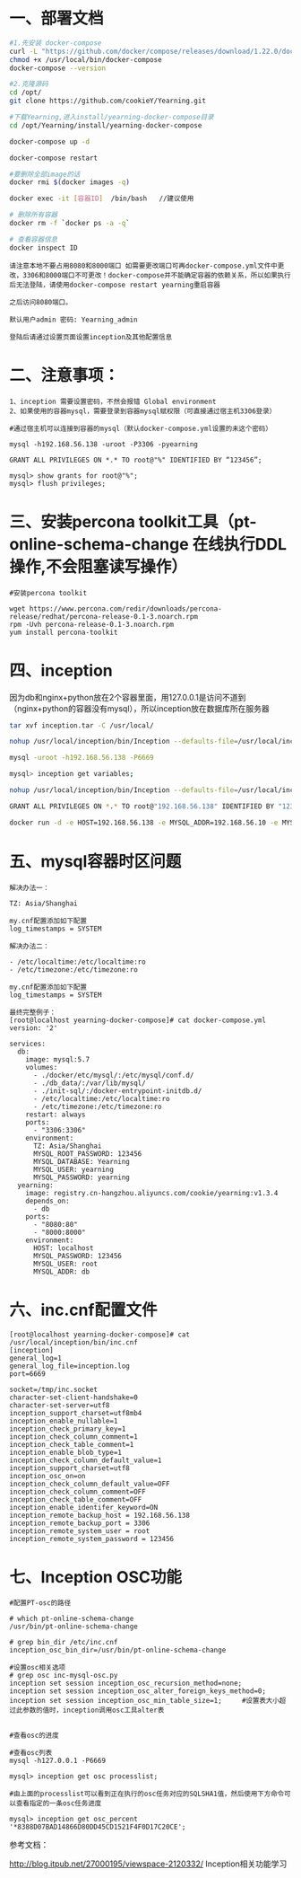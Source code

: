 # 一、部署文档
```bash
#1.先安装 docker-compose
curl -L "https://github.com/docker/compose/releases/download/1.22.0/docker-compose-$(uname -s)-$(uname -m)" -o /usr/local/bin/docker-compose
chmod +x /usr/local/bin/docker-compose
docker-compose --version

#2.克隆源码
cd /opt/
git clone https://github.com/cookieY/Yearning.git

#下载Yearning,进入install/yearning-docker-compose目录
cd /opt/Yearning/install/yearning-docker-compose

docker-compose up -d

docker-compose restart

#要删除全部image的话
docker rmi $(docker images -q)

docker exec -it [容器ID]  /bin/bash   //建议使用

# 删除所有容器 
docker rm -f `docker ps -a -q` 

# 查看容器信息
docker inspect ID
```

    请注意本地不要占用8080和8000端口 如需要更改端口可再docker-compose.yml文件中更改，3306和8000端口不可更改！docker-compose并不能确定容器的依赖关系，所以如果执行后无法登陆，请使用docker-compose restart yearning重启容器

    之后访问8080端口。

    默认用户admin 密码: Yearning_admin

    登陆后请通过设置页面设置inception及其他配置信息
    
    
# 二、注意事项：

    1、inception 需要设置密码，不然会报错 Global environment 
    2、如果使用的容器mysql，需要登录到容器mysql赋权限（可直接通过宿主机3306登录）
    
    #通过宿主机可以连接到容器的mysql（默认docker-compose.yml设置的未这个密码）

    mysql -h192.168.56.138 -uroot -P3306 -pyearning
    
    GRANT ALL PRIVILEGES ON *.* TO root@"%" IDENTIFIED BY “123456”;

    mysql> show grants for root@"%";
    mysql> flush privileges;
     

# 三、安装percona toolkit工具（pt-online-schema-change 在线执行DDL操作,不会阻塞读写操作）

```
#安装percona toolkit

wget https://www.percona.com/redir/downloads/percona-release/redhat/percona-release-0.1-3.noarch.rpm
rpm -Uvh percona-release-0.1-3.noarch.rpm
yum install percona-toolkit
```

# 四、inception

因为db和nginx+python放在2个容器里面，用127.0.0.1是访问不道到（nginx+python的容器没有mysql），所以inception放在数据库所在服务器
```bash
tar xvf inception.tar -C /usr/local/

nohup /usr/local/inception/bin/Inception --defaults-file=/usr/local/inception/bin/inc.cnf &

mysql -uroot -h192.168.56.138 -P6669

mysql> inception get variables;

nohup /usr/local/inception/bin/Inception --defaults-file=/usr/local/inception/bin/inc.cnf &

GRANT ALL PRIVILEGES ON *.* TO root@"192.168.56.138" IDENTIFIED BY "123456";

docker run -d -e HOST=192.168.56.138 -e MYSQL_ADDR=192.168.56.10 -e MYSQL_USER=root -e MYSQL_PASSWORD=123456 -p8080:80 -p8000:8000 registry.cn-hangzhou.aliyuncs.com/cookie/yearning:v1.3.3
```

# 五、mysql容器时区问题

```
解决办法一：

TZ: Asia/Shanghai

my.cnf配置添加如下配置
log_timestamps = SYSTEM

解决办法二：

- /etc/localtime:/etc/localtime:ro
- /etc/timezone:/etc/timezone:ro

my.cnf配置添加如下配置
log_timestamps = SYSTEM

最终完整例子：
[root@localhost yearning-docker-compose]# cat docker-compose.yml
version: '2'

services:
  db:
    image: mysql:5.7
    volumes:
      - ./docker/etc/mysql/:/etc/mysql/conf.d/
      - ./db_data/:/var/lib/mysql/
      - ./init-sql/:/docker-entrypoint-initdb.d/
      - /etc/localtime:/etc/localtime:ro
      - /etc/timezone:/etc/timezone:ro
    restart: always
    ports:
      - "3306:3306"
    environment:
      TZ: Asia/Shanghai
      MYSQL_ROOT_PASSWORD: 123456
      MYSQL_DATABASE: Yearning
      MYSQL_USER: yearning
      MYSQL_PASSWORD: yearning
  yearning:
    image: registry.cn-hangzhou.aliyuncs.com/cookie/yearning:v1.3.4
    depends_on:
      - db
    ports:
      - "8080:80"
      - "8000:8000"
    environment:
      HOST: localhost
      MYSQL_PASSWORD: 123456
      MYSQL_USER: root
      MYSQL_ADDR: db

```

# 六、inc.cnf配置文件
```
[root@localhost yearning-docker-compose]# cat /usr/local/inception/bin/inc.cnf
[inception]
general_log=1
general_log_file=inception.log
port=6669

socket=/tmp/inc.socket
character-set-client-handshake=0
character-set-server=utf8
inception_support_charset=utf8mb4
inception_enable_nullable=1
inception_check_primary_key=1
inception_check_column_comment=1
inception_check_table_comment=1
inception_enable_blob_type=1
inception_check_column_default_value=1
inception_support_charset=utf8
inception_osc_on=on
inception_check_column_default_value=OFF
inception_check_column_comment=OFF
inception_check_table_comment=OFF
inception_enable_identifer_keyword=ON
inception_remote_backup_host = 192.168.56.138
inception_remote_backup_port = 3306
inception_remote_system_user = root
inception_remote_system_password = 123456
```

# 七、Inception OSC功能

```
#配置PT-osc的路径

# which pt-online-schema-change
/usr/bin/pt-online-schema-change

# grep bin_dir /etc/inc.cnf   
inception_osc_bin_dir=/usr/bin/pt-online-schema-change

#设置osc相关选项
# grep osc inc-mysql-osc.py
inception set session inception_osc_recursion_method=none;
inception set session inception_osc_alter_foreign_keys_method=0;
inception set session inception_osc_min_table_size=1;     #设置表大小超过此参数的值时，inception调用osc工具alter表


#查看osc的进度

#查看osc列表
mysql -h127.0.0.1 -P6669

mysql> inception get osc processlist;

#由上面的processlist可以看到正在执行的osc任务对应的SQLSHA1值，然后使用下方命令可以查看指定的一条osc任务进度

mysql> inception get osc_percent '*8388D07BAD14866D80DD45CD1521F4F0D17C20CE';

```

参考文档：

http://blog.itpub.net/27000195/viewspace-2120332/     Inception相关功能学习 

